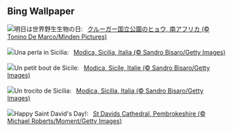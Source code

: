 ## Bing Wallpaper
![](https://www.bing.com/th?id=OHR.KrugerLeopard_JA-JP0770741894_UHD.jpg&w=1000)明日は世界野生生物の日:&nbsp;&ensp;[クルーガー国立公園のヒョウ, 南アフリカ (© Tonino De Marco/Minden Pictures)](https://www.bing.com/th?id=OHR.KrugerLeopard_JA-JP0770741894_UHD.jpg)
<br><br/>
![](https://www.bing.com/th?id=OHR.ModicaItaly_IT-IT4926775993_UHD.jpg&w=1000)Una perla in Sicilia:&nbsp;&ensp;[Modica, Sicilia, Italia (© Sandro Bisaro/Getty Images)](https://www.bing.com/th?id=OHR.ModicaItaly_IT-IT4926775993_UHD.jpg)
<br><br/>
![](https://www.bing.com/th?id=OHR.ModicaItaly_FR-FR5433904766_UHD.jpg&w=1000)Un petit bout de Sicile:&nbsp;&ensp;[Modica, Sicile, Italie  (© Sandro Bisaro/Getty Images)](https://www.bing.com/th?id=OHR.ModicaItaly_FR-FR5433904766_UHD.jpg)
<br><br/>
![](https://www.bing.com/th?id=OHR.ModicaItaly_ES-ES5949854185_UHD.jpg&w=1000)Un trocito de Sicilia:&nbsp;&ensp;[Modica, Sicilia, Italia (© Sandro Bisaro/Getty Images)](https://www.bing.com/th?id=OHR.ModicaItaly_ES-ES5949854185_UHD.jpg)
<br><br/>
![](https://www.bing.com/th?id=OHR.StDavidsPembrokeshire_EN-GB6636392308_UHD.jpg&w=1000)Happy Saint David's Day!:&nbsp;&ensp;[St Davids Cathedral, Pembrokeshire (© Michael Roberts/Moment/Getty Images)](https://www.bing.com/th?id=OHR.StDavidsPembrokeshire_EN-GB6636392308_UHD.jpg)
<br><br/>
